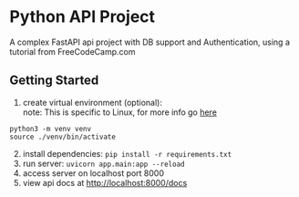 # Python API Project
A complex FastAPI api project with DB support and Authentication, using a tutorial from FreeCodeCamp.com

## Getting Started
1. create virtual environment (optional):  
note: This is specific to Linux, for more info go [here](https://docs.python.org/3/library/venv.html) 
```
python3 -m venv venv
source ./venv/bin/activate
```
2. install dependencies: `pip install -r requirements.txt`
3. run server: `uvicorn app.main:app --reload`
4. access server on localhost port 8000
5. view api docs at [http://localhost:8000/docs](http://localhost:8000/docs)
